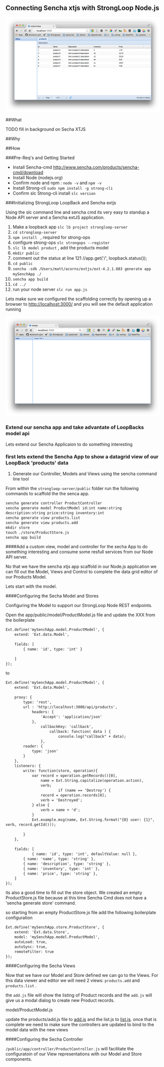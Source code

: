 Connecting Sencha xtjs with StrongLoop Node.js
---

![image](images/hero.png)

##What 

TODO fill in background on Secha XTJS

##Why


##How


###Pre-Req's and Getting Started

- Install Sencha-cmd http://www.sencha.com/products/sencha-cmd/download
- Install Node (nodejs.org)
- Confirm node and npm : ``` node -v ``` and ```npm -v``` 
- Install Strong-cli ``` sudo npm install -g strong-cli ```
- Confirm slc Strong-cli install ```slc version```

###Initializing StrongLoop LoopBack and Sencha extjs

Using the slc command line and sencha cmd its very easy to standup a Node API server and a Sencha extJS application.

1. Make a loopback app ```slc lb project strongloop-server```
1. ```cd strongloop-server```
1. ```npm install ``` , required for strong-ops
1. configure strong-ops ```slc strongops --register```
1. ```slc lb model product``` , add the products model 
1. ```mkdir public```
1. comment out the status at line 121 //app.get('/', loopback.status());
1. ```cd public```
1. ```sencha -sdk /Users/matt/acorns/extjs/ext-4.2.1.883 generate app mySenchApp ./```
1. ```sencha app build```
1. ```cd ../```
1. run your node server ```slc run app.js```

Lets make sure we configured the scaffolding correctly by opening up a browser to [http://localhost:3000/](http://localhost:3000/) and you will see the default application running 

![image](images/defaultSechaApp.png)



### Extend our sencha app and take advantate of LoopBacks model api 

Lets extend our Sencha Applicaion to do something interesting 

### first lets extend the Sencha App to show a datagrid view of our LoopBack 'products' data

1. Generate our Controller, Models and Views using the sencha command line tool

From within the ```strongloop-server/public``` folder run the following commands to scaffold the the senca app.

```
sencha generate controller ProductController
sencha generate model ProductModel id:int name:string description:string price:string inventory:int
sencha generate view products.list
sencha generate view products.add
mkdir store
touch ./store/ProductStore.js
sencha app build
```

####Add a custom view, model and controller for the secha App to do something interesting and consume some resfull services from our Node API server.

No that we have the sencha xtjs app scaffold in our Node.js application we can fill out the Model, Views and Control to complete the data grid editor of our Products Model.

Lets start with the model.


####Configuring the Secha Model and Stores

Configuring the Model to support our StrongLoop Node REST endpoints.

Open the app/public/model/ProductModel.js file and update the XXX from the boilerplate

```
Ext.define('mySenchApp.model.ProductModel', {
    extend: 'Ext.data.Model',
    
    fields: [
        { name: 'id', type: 'int' }

    ]
});
```

to 

```
Ext.define('mySenchApp.model.ProductModel', {
    extend: 'Ext.data.Model',
    
    proxy: {
        type: 'rest',
        url : 'http://localhost:3000/api/products',
		  	headers: {
		    	'Accept': 'application/json'
		    },
				callbackKey: 'callback',
				    callback: function( data ) {
				    	console.log("callback" + data);
				},
        reader: {
            type: 'json'
        }
    },
    listeners: {
        write: function(store, operation){
            var record = operation.getRecords()[0],
                name = Ext.String.capitalize(operation.action),
                verb;
						if (name == 'Destroy') {
                record = operation.records[0];
                verb = 'Destroyed';
            } else {
                verb = name + 'd';
            }
            Ext.example.msg(name, Ext.String.format("{0} user: {1}", verb, record.getId()));
        
        }
    },
		
    fields: [
    		{ name: 'id', type: 'int', defaultValue: null },
        { name: 'name', type: 'string' },
        { name: 'description', type: 'string' },
        { name: 'inventory', type: 'int' },
        { name: 'price', type: 'string' },
    ]
});

```

its also a good time to fill out  the store object.  We created an empty ProductStore.js file because at this time Sencha Cmd does not have a 'sencha generate store' command.

so starting from an empty ProductStore.js file add the following boilerplate configuration

```
Ext.define('mySenchApp.store.ProductStore', {
    extend: 'Ext.data.Store',
    model: 'mySenchApp.model.ProductModel',
    autoLoad: true,
    autoSync: true,
    remoteFilter: true
});
```


####Configuring the Secha Views

Now that we have our Model and Store defined we can go to the Views.  For this data viewer and editor we will need 2 views: ```products.add``` and ```products.list``` . 

the ```add.js``` file will show the listing of Product records and the ```add.js``` will give us a modal dialog to create new Product records.

model/ProductModel.js

update the products/add.js file to [add.js](http://github.com/mschmulen/connecting-sencha-xtjs-node/blob/master/strongloop-server/public/app/view/products/add.js) and the list.js to [list.js](http://github.com/mschmulen/connecting-sencha-xtjs-node/blob/master/strongloop-server/public/app//view/products/list.js). once that is complete we need to make sure the controllers are updated to bind to the model data with the new views


####Configuring the Secha Controller

`/public/app/controller/ProductController.js` will facilitate the configuratoin of our View representations with our Model and Store components.

 	




